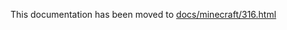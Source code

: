 This documentation has been moved to [docs/minecraft/316.html](https://sel-project.github.io/sel-utils/minecraft/316.html)
